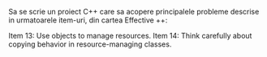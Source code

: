 Sa se scrie un proiect C++ care sa acopere principalele probleme descrise in urmatoarele item-uri, din cartea Effective ++:

Item 13: Use objects to manage resources.
Item 14: Think carefully about copying behavior in resource-managing classes.